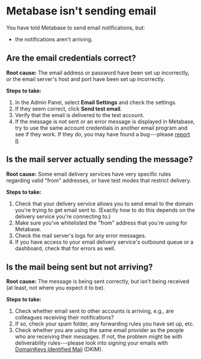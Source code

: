 # Metabase isn't sending email

You have told Metabase to send email notifications, but:

- the notifications aren't arriving.

## Are the email credentials correct?

**Root cause:** The email address or password have been set up incorrectly, or the email server's host and port have been set up incorrectly.

**Steps to take:**

1. In the Admin Panel, select **Email Settings** and check the settings.
2. If they seem correct, click **Send test email**.
3. Verify that the email is delivered to the test account.
4. If the message is not sent or an error message is displayed in Metabase, try to use the same account credentials in another email program and see if they work. If they do, you may have found a bug---please [report it][bugs].

## Is the mail server actually sending the message?

**Root cause:** Some email delivery services have very specific rules regarding valid "from" addresses, or have test modes that restrict delivery.

**Steps to take:**

1. Check that your delivery service allows you to send email to the domain you're trying to get email sent to. (Exactly how to do this depends on the delivery service you're connecting to.)
2. Make sure you've whitelisted the "from" address that you're using for Metabase.
3. Check the mail server's logs for any error messages.
4. If you have access to your email delivery service's outbound queue or a dashboard, check that for errors as well. 

## Is the mail being sent but not arriving?

**Root cause:** The message is being sent correctly, but isn't being received (at least, not where you expect it to be).

**Steps to take:**

1. Check whether email sent to other accounts is arriving, e.g., are colleagues receiving their notifications?
2. If so, check your spam folder, any forwarding rules you have set up, etc.
3. Check whether you are using the same email provider as the people who are receiving their messages. If not, the problem might be with deliverability rules---please look into signing your emails with [DomainKeys Identified Mail][dkim] (DKIM).

[bugs]: ./bugs.html
[dkim]: https://en.wikipedia.org/wiki/DomainKeys_Identified_Mail
[office-365-bug]: https://github.com/metabase/metabase/issues/4272
